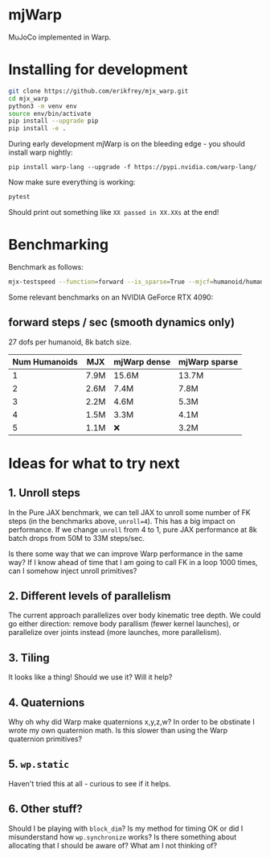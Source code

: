 # mjWarp

MuJoCo implemented in Warp.

# Installing for development

```bash
git clone https://github.com/erikfrey/mjx_warp.git
cd mjx_warp
python3 -m venv env
source env/bin/activate
pip install --upgrade pip
pip install -e .
```

During early development mjWarp is on the bleeding edge - you should install warp nightly:

```
pip install warp-lang --upgrade -f https://pypi.nvidia.com/warp-lang/
```

Now make sure everything is working:

```bash
pytest
```

Should print out something like `XX passed in XX.XXs` at the end!

# Benchmarking

Benchmark as follows:

```bash
mjx-testspeed --function=forward --is_sparse=True --mjcf=humanoid/humanoid.xml --batch_size=8192
```

Some relevant benchmarks on an NVIDIA GeForce RTX 4090:

## forward steps / sec (smooth dynamics only)

27 dofs per humanoid, 8k batch size.

| Num Humanoids   | MJX    |  mjWarp dense |  mjWarp sparse |
| ----------------| -------| ------------- | -------------- |
| 1               | 7.9M   |  15.6M        | 13.7M          |
| 2               | 2.6M   |  7.4M         | 7.8M           |
| 3               | 2.2M   |  4.6M         | 5.3M           |
| 4               | 1.5M   |  3.3M         | 4.1M           |
| 5               | 1.1M   |  ❌           | 3.2M           |

# Ideas for what to try next

## 1. Unroll steps

In the Pure JAX benchmark, we can tell JAX to unroll some number of FK steps (in the benchmarks above, `unroll=4`).  This has a big impact on performance.  If we change `unroll` from 4 to 1, pure JAX performance at 8k batch drops from 50M to 33M steps/sec.

Is there some way that we can improve Warp performance in the same way?  If I know ahead of time that I am going to call FK in a loop 1000 times, can I somehow inject unroll primitives?

## 2. Different levels of parallelism

The current approach parallelizes over body kinematic tree depth.  We could go either direction: remove body parallism (fewer kernel launches), or parallelize over joints instead (more launches, more parallelism).

## 3. Tiling

It looks like a thing!  Should we use it?  Will it help?

## 4. Quaternions

Why oh why did Warp make quaternions x,y,z,w?  In order to be obstinate I wrote my own quaternion math.  Is this slower than using the Warp quaternion primitives?

## 5. `wp.static`

Haven't tried this at all - curious to see if it helps.

## 6. Other stuff?

Should I be playing with `block_dim`?  Is my method for timing OK or did I misunderstand how `wp.synchronize` works?  Is there something about allocating that I should be aware of?  What am I not thinking of?
